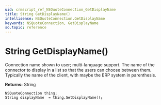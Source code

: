 ```yaml
---
uid: crmscript_ref_NSQuoteConnection_GetDisplayName
title: String GetDisplayName()
intellisense: NSQuoteConnection.GetDisplayName
keywords: NSQuoteConnection, GetDisplayName
so.topic: reference
---
```


# String GetDisplayName()

Connection name shown to user; multi-language support. The name of the connector to display in a list so that the users can choose between them. Typically the name of the client, with maybe the ERP system in parenthesis.

**Returns:** String

```crmscript
NSQuoteConnection thing;
String displayName  = thing.GetDisplayName();
```


